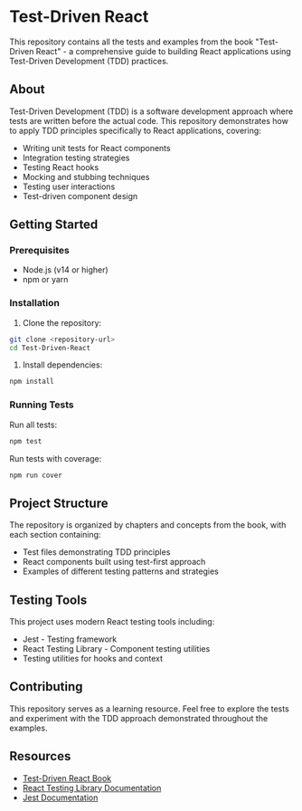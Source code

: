 # Test-Driven React

This repository contains all the tests and examples from the book "Test-Driven React" - a comprehensive guide to building React applications using Test-Driven Development (TDD) practices.

## About

Test-Driven Development (TDD) is a software development approach where tests are written before the actual code. This repository demonstrates how to apply TDD principles specifically to React applications, covering:

- Writing unit tests for React components
- Integration testing strategies
- Testing React hooks
- Mocking and stubbing techniques
- Testing user interactions
- Test-driven component design

## Getting Started

### Prerequisites

- Node.js (v14 or higher)
- npm or yarn

### Installation

1. Clone the repository:

```bash
git clone <repository-url>
cd Test-Driven-React
```

1. Install dependencies:

```bash
npm install
```

### Running Tests

Run all tests:

```bash
npm test
```

Run tests with coverage:

```bash
npm run cover
```

## Project Structure

The repository is organized by chapters and concepts from the book, with each section containing:

- Test files demonstrating TDD principles
- React components built using test-first approach
- Examples of different testing patterns and strategies

## Testing Tools

This project uses modern React testing tools including:

- Jest - Testing framework
- React Testing Library - Component testing utilities
- Testing utilities for hooks and context

## Contributing

This repository serves as a learning resource. Feel free to explore the tests and experiment with the TDD approach demonstrated throughout the examples.

## Resources

- [Test-Driven React Book](https://pragprog.com/titles/tbreact/test-driven-react/)
- [React Testing Library Documentation](https://testing-library.com/docs/react-testing-library/intro/)
- [Jest Documentation](https://jestjs.io/docs/getting-started)
